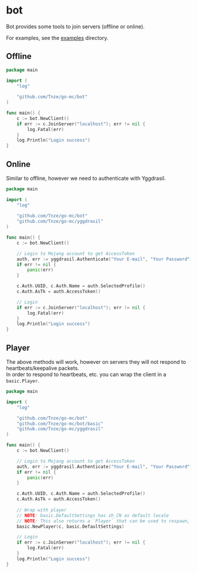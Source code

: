 # bot

Bot provides some tools to join servers (offline or online).

For examples, see the [examples](../examples) directory.

## Offline

```go
package main

import (
	"log"
	
	"github.com/Tnze/go-mc/bot"
)

func main() {
	c := bot.NewClient()
	if err := c.JoinServer("localhost"); err != nil {
		log.Fatal(err)
	}
	log.Println("Login success")
}
```

## Online

Similar to offline, however we need to authenticate with Yggdrasil.

```go
package main

import (
	"log"
	
	"github.com/Tnze/go-mc/bot"
	"github.com/Tnze/go-mc/yggdrasil"
)

func main() {
	c := bot.NewClient()

	// Login to Mojang account to get AccessToken
	auth, err := yggdrasil.Authenticate("Your E-mail", "Your Password")
	if err != nil {
		panic(err)
	}

	c.Auth.UUID, c.Auth.Name = auth.SelectedProfile()
	c.Auth.AsTk = auth.AccessToken()

	// Login
	if err := c.JoinServer("localhost"); err != nil {
		log.Fatal(err)
	}
	log.Println("Login success")
}
```

## Player

The above methods will work, however on servers they will not respond to heartbeats/keepalive packets.  
In order to respond to heartbeats, etc. you can wrap the client in a `basic.Player`.

```go
package main

import (
	"log"

	"github.com/Tnze/go-mc/bot"
	"github.com/Tnze/go-mc/bot/basic"
	"github.com/Tnze/go-mc/yggdrasil"
)

func main() {
	c := bot.NewClient()

	// Login to Mojang account to get AccessToken
	auth, err := yggdrasil.Authenticate("Your E-mail", "Your Password")
	if err != nil {
		panic(err)
	}

	c.Auth.UUID, c.Auth.Name = auth.SelectedProfile()
	c.Auth.AsTk = auth.AccessToken()
	
	// Wrap with player
	// NOTE: basic.DefaultSettings has zh_CN as default locale
	// NOTE: This also returns a `Player` that can be used to respawn, etc. however for this example we just wrap for heartbeat keepalive
	basic.NewPlayer(c, basic.DefaultSettings)

	// Login
	if err := c.JoinServer("localhost"); err != nil {
		log.Fatal(err)
	}
	log.Println("Login success")
}
```
